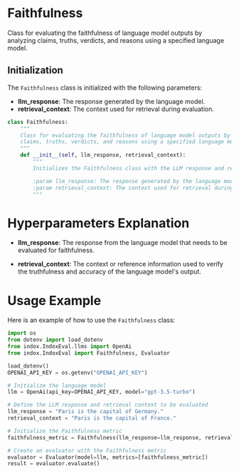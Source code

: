# Faithfulness

Class for evaluating the faithfulness of language model outputs by analyzing claims, truths, verdicts, and reasons using a specified language model.

## Initialization

The `Faithfulness` class is initialized with the following parameters:

- **llm_response**: The response generated by the language model.
- **retrieval_context**: The context used for retrieval during evaluation.

```python
class Faithfulness:
    """
    Class for evaluating the faithfulness of language model outputs by analyzing
    claims, truths, verdicts, and reasons using a specified language model.
    """
    def __init__(self, llm_response, retrieval_context):
        """
        Initializes the Faithfulness class with the LLM response and retrieval context.

        :param llm_response: The response generated by the language model.
        :param retrieval_context: The context used for retrieval during evaluation.
        """
```
# Hyperparameters Explanation

- **llm_response**: The response from the language model that needs to be evaluated for faithfulness.

- **retrieval_context**: The context or reference information used to verify the truthfulness and accuracy of the language model's output.

# Usage Example

Here is an example of how to use the `Faithfulness` class:

```python
import os
from dotenv import load_dotenv
from indox.IndoxEval.llms import OpenAi
from indox.IndoxEval import Faithfulness, Evaluator

load_dotenv()
OPENAI_API_KEY = os.getenv("OPENAI_API_KEY")

# Initialize the language model
llm = OpenAi(api_key=OPENAI_API_KEY, model="gpt-3.5-turbo")

# Define the LLM response and retrieval context to be evaluated
llm_response = "Paris is the capital of Germany."
retrieval_context = "Paris is the capital of France."

# Initialize the Faithfulness metric
faithfulness_metric = Faithfulness(llm_response=llm_response, retrieval_context=retrieval_context)

# Create an evaluator with the Faithfulness metric
evaluator = Evaluator(model=llm, metrics=[faithfulness_metric])
result = evaluator.evaluate()
```